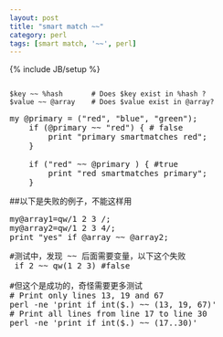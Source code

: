 ```yaml
---
layout: post
title: "smart match ~~"
category: perl
tags: [smart match, '~~', perl]
---
```

{% include JB/setup %}

<code>
$key ~~ %hash       # Does $key exist in %hash ?
$value ~~ @array    # Does $value exist in @array?
</code>

<pre lang="perl">
my @primary = ("red", "blue", "green");
    if (@primary ~~ "red") { # false
        print "primary smartmatches red";
    }

    if ("red" ~~ @primary ) { #true
        print "red smartmatches primary";
    }
</pre>


##以下是失败的例子，不能这样用
<pre lang="perl">
my@array1=qw/1 2 3 /; 
my@array2=qw/1 2 3 4/;
print "yes" if @array ~~ @array2;
</pre>

<pre lang="perl">
#测试中，发现 ~~ 后面需要变量，以下这个失败
 if 2 ~~ qw(1 2 3) #false
 
#但这个是成功的，奇怪需要更多测试
# Print only lines 13, 19 and 67
perl -ne 'print if int($.) ~~ (13, 19, 67)' 
# Print all lines from line 17 to line 30
perl -ne 'print if int($.) ~~ (17..30)'
</pre>


